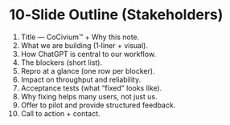 <!-- status: stub; target: 150+ words -->
<!-- status: stub; target: 150+ words -->
<!-- status: stub; target: 150+ words -->
<!-- status: stub; target: 150+ words -->
<!-- status: stub; target: 150+ words -->
<!-- status: stub; target: 150+ words -->
<!-- status: stub; target: 150+ words -->
# 10‑Slide Outline (Stakeholders)
1) Title — CoCivium™ + Why this note.
2) What we are building (1‑liner + visual).
3) How ChatGPT is central to our workflow.
4) The blockers (short list).
5) Repro at a glance (one row per blocker).
6) Impact on throughput and reliability.
7) Acceptance tests (what “fixed” looks like).
8) Why fixing helps many users, not just us.
9) Offer to pilot and provide structured feedback.
10) Call to action + contact.








